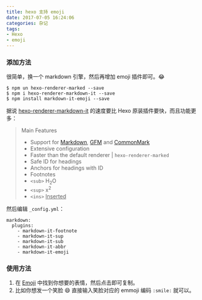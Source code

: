 ```yaml
---
title: hexo 支持 emoji
date: 2017-07-05 16:24:06
categories: 杂记
tags:
- Hexo
- emoji
---
```


### 添加方法

很简单，换一个 markdown 引擎，然后再增加 emoji 插件即可。:joy:

```shell
$ npm un hexo-renderer-marked --save
$ npm i hexo-renderer-markdown-it --save 
$ npm install markdown-it-emoji --save
```
据说 [hexo-renderer-markdown-it](https://github.com/hexojs/hexo-renderer-markdown-it) 的速度要比 Hexo 原装插件要快，而且功能更多：

<!--more-->

> Main Features
>- Support for [Markdown], [GFM] and [CommonMark]
>- Extensive configuration
>- Faster than the default renderer | `hexo-renderer-marked`
>- Safe ID for headings
>- Anchors for headings with ID
>- Footnotes
>- `<sub>` H<sub>2</sub>O
>- `<sup>` x<sup>2</sup>
>- `<ins>` <ins>Inserted</ins>


然后编辑 `_config.yml`：

```
markdown:
  plugins:
    - markdown-it-footnote
    - markdown-it-sup
    - markdown-it-sub
    - markdown-it-abbr
    - markdown-it-emoji
```

### 使用方法

1. 在 [Emoji](https://emoji.codes/) 中找到你想要的表情，然后点击即可复制。
2. 比如你想发一个笑脸 :smile: 直接输入笑脸对应的 emmoji 编码 `:smile:` 就可以。


[CommonMark]: http://commonmark.org/
[Markdown]: http://daringfireball.net/projects/markdown/
[GFM]: https://help.github.com/articles/github-flavored-markdown/
[Markdown-it]: https://github.com/markdown-it/markdown-it
[Hexo]: http://hexo.io/
